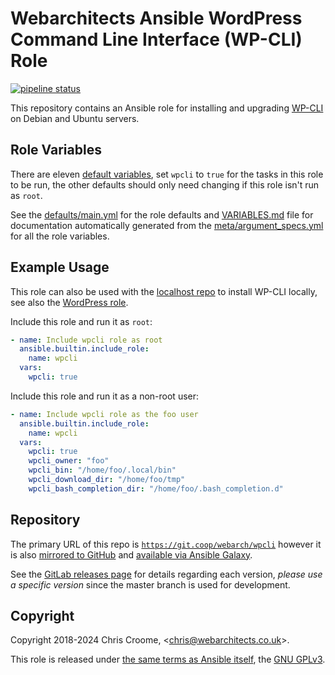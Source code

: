 # Webarchitects Ansible WordPress Command Line Interface (WP-CLI) Role

[![pipeline status](https://git.coop/webarch/wpcli/badges/master/pipeline.svg)](https://git.coop/webarch/wpcli/-/commits/master)

This repository contains an Ansible role for installing and upgrading [WP-CLI](https://wp-cli.org/) on Debian and Ubuntu servers.

## Role Variables

There are eleven [default variables](defaults/main.yml), set `wpcli` to `true` for the tasks in this role to be run, the other defaults should only need changing if this role isn't run as `root`.

See the [defaults/main.yml](defaults/main.yml) for the role defaults and [VARIABLES.md](VARIABLES.md) file for documentation automatically generated from the [meta/argument_specs.yml](meta/argument_specs.yml) for all the role variables.

## Example Usage

This role can also be used with the [localhost repo](https://git.coop/webarch/localhost) to install WP-CLI locally, see also the [WordPress role](https://git.coop/webarch/wordpress).

Include this role and run it as `root`:

```yaml
- name: Include wpcli role as root
  ansible.builtin.include_role:
    name: wpcli
  vars:
    wpcli: true
```

Include this role and run it as a non-root user:

```yaml
- name: Include wpcli role as the foo user
  ansible.builtin.include_role:
    name: wpcli
  vars:
    wpcli: true
    wpcli_owner: "foo"
    wpcli_bin: "/home/foo/.local/bin"
    wpcli_download_dir: "/home/foo/tmp"
    wpcli_bash_completion_dir: "/home/foo/.bash_completion.d"
```

## Repository

The primary URL of this repo is [`https://git.coop/webarch/wpcli`](https://git.coop/webarch/wpcli) however it is also [mirrored to GitHub](https://github.com/webarch-coop/ansible-role-wpcli) and [available via Ansible Galaxy](https://galaxy.ansible.com/chriscroome/wpcli).

See the [GitLab releases page](https://git.coop/webarch/wpcli/-/releases) for details regarding each version, *please use a specific version* since the master branch is used for development.

## Copyright

Copyright 2018-2024 Chris Croome, &lt;[chris@webarchitects.co.uk](mailto:chris@webarchitects.co.uk)&gt;.

This role is released under [the same terms as Ansible itself](https://github.com/ansible/ansible/blob/devel/COPYING), the [GNU GPLv3](LICENSE).

